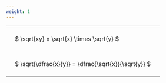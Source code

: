```yaml
---
weight: 1
---
```


<style type="text/css">
#T_4cc17 th.col_heading {
  text-align: left;
  font-size: 1em;
}
#T_4cc17 td {
  text-align: left;
  font-size: 1em;
  padding: 1.5em;
}
</style>
<table id="T_4cc17">
  <thead>
  </thead>
  <tbody>
    <tr>
      <td id="T_4cc17_row0_col0" class="data row0 col0" >$ \sqrt{xy} = \sqrt{x} \times \sqrt{y} $</td>
    </tr>
    <tr>
      <td id="T_4cc17_row1_col0" class="data row1 col0" >$ \sqrt{\dfrac{x}{y}} = \dfrac{\sqrt{x}}{\sqrt{y}} $</td>
    </tr>
  </tbody>
</table>
